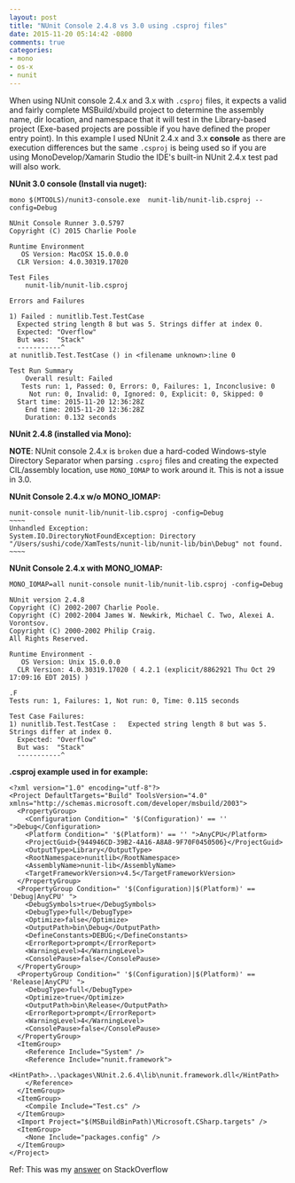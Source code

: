 ```yaml
---
layout: post
title: "NUnit Console 2.4.8 vs 3.0 using .csproj files"
date: 2015-11-20 05:14:42 -0800
comments: true
categories: 
- mono
- os-x
- nunit
---
```

When using NUnit console 2.4.x and 3.x with `.csproj` files, it expects a valid and fairly complete MSBuild/xbuild project to determine the assembly name, dir location, and namespace that it will test in the Library-based project (Exe-based projects are possible if you have defined the proper entry point). In this example I used NUnit 2.4.x and 3.x **console** as there are execution differences but the same `.csproj` is being used so if you are using MonoDevelop/Xamarin Studio the IDE's built-in NUnit 2.4.x test pad will also work.

**NUnit 3.0 console (Install via nuget):**

    mono $(MTOOLS)/nunit3-console.exe  nunit-lib/nunit-lib.csproj --config=Debug
    
    NUnit Console Runner 3.0.5797 
    Copyright (C) 2015 Charlie Poole
    
    Runtime Environment
       OS Version: MacOSX 15.0.0.0 
      CLR Version: 4.0.30319.17020
    
    Test Files
        nunit-lib/nunit-lib.csproj
    
    Errors and Failures
    
    1) Failed : nunitlib.Test.TestCase
      Expected string length 8 but was 5. Strings differ at index 0.
      Expected: "Overflow"
      But was:  "Stack"
      -----------^
    at nunitlib.Test.TestCase () in <filename unknown>:line 0
    
    Test Run Summary
        Overall result: Failed
       Tests run: 1, Passed: 0, Errors: 0, Failures: 1, Inconclusive: 0
         Not run: 0, Invalid: 0, Ignored: 0, Explicit: 0, Skipped: 0
      Start time: 2015-11-20 12:36:28Z
        End time: 2015-11-20 12:36:28Z
        Duration: 0.132 seconds

**NUnit 2.4.8 (installed via Mono):**

**NOTE**: NUnit console 2.4.x is `broken` due a hard-coded Windows-style Directory Separator when parsing `.csproj` files and creating the expected CIL/assembly location, use `MONO_IOMAP` to work around it. This is not a issue in 3.0.

**NUnit Console 2.4.x w/o MONO_IOMAP:**

    nunit-console nunit-lib/nunit-lib.csproj -config=Debug
    ~~~~
    Unhandled Exception:
    System.IO.DirectoryNotFoundException: Directory "/Users/sushi/code/XamTests/nunit-lib/nunit-lib/bin\Debug" not found.
    ~~~~

**NUnit Console 2.4.x with MONO_IOMAP:**

    MONO_IOMAP=all nunit-console nunit-lib/nunit-lib.csproj -config=Debug
    
    NUnit version 2.4.8
    Copyright (C) 2002-2007 Charlie Poole.
    Copyright (C) 2002-2004 James W. Newkirk, Michael C. Two, Alexei A. Vorontsov.
    Copyright (C) 2000-2002 Philip Craig.
    All Rights Reserved.
    
    Runtime Environment - 
       OS Version: Unix 15.0.0.0
      CLR Version: 4.0.30319.17020 ( 4.2.1 (explicit/8862921 Thu Oct 29 17:09:16 EDT 2015) )
    
    .F
    Tests run: 1, Failures: 1, Not run: 0, Time: 0.115 seconds
    
    Test Case Failures:
    1) nunitlib.Test.TestCase :   Expected string length 8 but was 5. Strings differ at index 0.
      Expected: "Overflow"
      But was:  "Stack"
      -----------^

**.csproj example used in for example:**

    <?xml version="1.0" encoding="utf-8"?>
    <Project DefaultTargets="Build" ToolsVersion="4.0" xmlns="http://schemas.microsoft.com/developer/msbuild/2003">
      <PropertyGroup>
        <Configuration Condition=" '$(Configuration)' == '' ">Debug</Configuration>
        <Platform Condition=" '$(Platform)' == '' ">AnyCPU</Platform>
        <ProjectGuid>{944946CD-39B2-4A16-A8A8-9F70F0450506}</ProjectGuid>
        <OutputType>Library</OutputType>
        <RootNamespace>nunitlib</RootNamespace>
        <AssemblyName>nunit-lib</AssemblyName>
        <TargetFrameworkVersion>v4.5</TargetFrameworkVersion>
      </PropertyGroup>
      <PropertyGroup Condition=" '$(Configuration)|$(Platform)' == 'Debug|AnyCPU' ">
        <DebugSymbols>true</DebugSymbols>
        <DebugType>full</DebugType>
        <Optimize>false</Optimize>
        <OutputPath>bin\Debug</OutputPath>
        <DefineConstants>DEBUG;</DefineConstants>
        <ErrorReport>prompt</ErrorReport>
        <WarningLevel>4</WarningLevel>
        <ConsolePause>false</ConsolePause>
      </PropertyGroup>
      <PropertyGroup Condition=" '$(Configuration)|$(Platform)' == 'Release|AnyCPU' ">
        <DebugType>full</DebugType>
        <Optimize>true</Optimize>
        <OutputPath>bin\Release</OutputPath>
        <ErrorReport>prompt</ErrorReport>
        <WarningLevel>4</WarningLevel>
        <ConsolePause>false</ConsolePause>
      </PropertyGroup>
      <ItemGroup>
        <Reference Include="System" />
        <Reference Include="nunit.framework">
          <HintPath>..\packages\NUnit.2.6.4\lib\nunit.framework.dll</HintPath>
        </Reference>
      </ItemGroup>
      <ItemGroup>
        <Compile Include="Test.cs" />
      </ItemGroup>
      <Import Project="$(MSBuildBinPath)\Microsoft.CSharp.targets" />
      <ItemGroup>
        <None Include="packages.config" />
      </ItemGroup>
    </Project>

Ref: This was my [answer](http://stackoverflow.com/a/33827575/4984832) on StackOverflow
